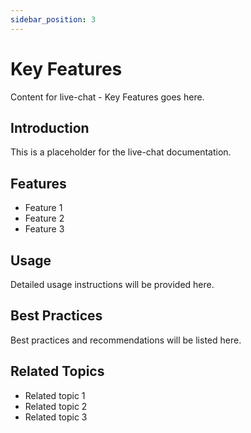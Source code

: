 ```yaml
---
sidebar_position: 3
---
```


# Key Features

Content for live-chat - Key Features goes here.

## Introduction

This is a placeholder for the live-chat documentation.

## Features

- Feature 1
- Feature 2
- Feature 3

## Usage

Detailed usage instructions will be provided here.

## Best Practices

Best practices and recommendations will be listed here.

## Related Topics

- Related topic 1
- Related topic 2
- Related topic 3
